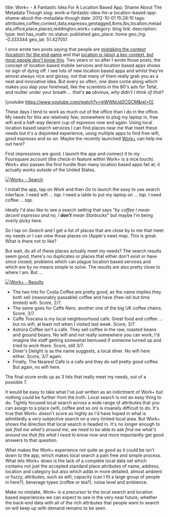 title: Work+ - A Fantastic Idea For A Location Based App; Shame About The Metadata Though
slug: work-a-fantastic-idea-for-a-location-based-app-shame-about-the-metadata-though
date: 2012-10-01 15:26:10
tags: attributes,coffee,context,data,espresso,geotagged,lbms,lbs,location,metadata,office,place,places,teddington,work+
category: blog
link: 
description: 
type: text
has_math: no
status: published
geo_place: home
geo_lng: -0.333344
geo_lat: 51.427051

I once wrote two posts saying that people are [mistaking the context (location) for the end game](/2010/03/18/mistaking-the-context-for-the-end-game/ "/2010/03/18/mistaking-the-context-for-the-end-game/") and that [location is (also) a key context, but most people don't know this](/2010/02/12/location-is-a-key-context-but-most-people-dont-know-this/ "/2010/02/12/location-is-a-key-context-but-most-people-dont-know-this/"). Two years or so after I wrote those posts, the concept of location based mobile services and location based apps shows no sign of dying off. I see lots of new location based apps and whilst they're almost always nice and glossy, not that many of them really grab you as a neat and innovative idea. But every so often, one does come along which makes you slap your forehead, like the scientists in the 80's ads for Tefal, and mutter under your breath ... *that's **so** obvious, why didn't I think of that?*

<!-- TEASER_END -->

[youtube https://www.youtube.com/watch?v=mWWbUd2CGCM&rel=0]

These days I tend to work as much out of the office than I do in the office. My needs for this are relatively few; somewhere to plug my laptop in, free wifi and a half-way decent cup of espresso now and again. Using local location based search services I can find places near me that meet these needs but it's a disjointed experience, using multiple apps to find free wifi, good espresso and so on. Maybe the recently launched [Work+](https://www.workpl.us/ "https://www.workpl.us/") can help me out here?

First impressions are good. I launch the app and connect it to my Foursquare account (the check-in feature within Work+ is a nice touch). Work+ also passes the first hurdle than many location based apps fail at; it actually works *outside* of the United States.

[![](/wp-content/uploads/2012/10/Work+-Search.jpg "Work+ - Search")](/wp-content/uploads/2012/10/Work+-Search.jpg "/wp-content/uploads/2012/10/Work+-Search.jpg")

I install the app, tap on *Work* and then *Go* to launch the easy to use search interface. I need wifi ... *tap*. I need a table to put my laptop on ... *tap*. I need coffee ... *tap*.

Ideally I'd also like to see a search setting that says "*by coffee I mean decent espresso and no, I **don't** mean Starbucks*" but maybe I'm being overly picky here.

So I tap on *Search* and I get a list of places that are close by to me that meet my needs or I can view those places on (Apple's new) map. This is great. What is there not to like?

But wait, do all of these places actually meet my needs? The search results seem good, there's no duplicates or places that either don't exist or have since closed; problems which can plague location based services and which are by no means simple to solve. The results are also pretty close to where I am. But ...

[![](/wp-content/uploads/2012/10/Work+-Results.jpg "Work+ - Results")](/wp-content/uploads/2012/10/Work+-Results.jpg "/wp-content/uploads/2012/10/Work+-Results.jpg")


* The two hits for Costa Coffee are pretty good; as the name implies they both sell (reasonably passable) coffee and have (free-ish but time limited) wifi. Score, 2/7.
* The same goes for Caffe Nero, another one of the big UK coffee chains. Score, 3/7.
* Caffe Toscana is my local neighbourhood cafe. Great food and coffee ... but no wifi, at least not when I visited last week. Score, 3/7
* Astrora Coffee isn't a cafe. They sell coffee in the raw, roasted beans and ground beans. No wifi and not really somewhere you can work; I'd imagine the staff getting somewhat bemused if someone turned up and tried to work there. Score, still 3/7.
* Diner's Delight is as the name suggests, a local diner. No wifi here either. Score, 3/7 again.
* Finally, The Nearest Cafe is a cafe and they do sell pretty good coffee. But again, no wifi here.



The final score ends up as 3 hits that really meet my needs, out of a possible 7.

It would be easy to take what I've just written as an indictment of Work+ but nothing could be further from the truth. Local search is not an easy thing to do. Tightly focused local search across a wide range of attributes that you can assign to a place (wifi, coffee and so on) is insanely difficult to do. It's true that Work+ doesn't score as highly as I'd have hoped in what is admittedly a very subjective search on a very limited local area. But Work+ shows the direction that local search is headed in. It's no longer enough to ask *find me what's around me*, we need to be able to ask *find me what's around me that fits what I need to know now* and more importantly get good answers to that question.

What makes the Work+ experience not quite as good as it could be isn't down to the app, which makes local search a pain free and simple process. What lets Work+ down is the lack of a complete local data set which contains not just the accepted standard place attributes of name, address, location and category but also which adds in more detailed, almost ambient or fuzzy, attributes, such as wifi, capacity (can I fit a large group of people in here?), beverage types (coffee or tea?), noise level and ambience.

Make no mistake, Work+ is a precursor to the local search and location based experiences we can expect to see in the very near future; whether the back-end data with all of the rich attributes that people want to search on will keep up with demand remains to be seen.



